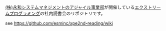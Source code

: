 [(株)永和システムマネジメントのアジャイル事業部](http://agile.esm.co.jp/)が開催している[エクストリームプログラミング](http://www.amazon.co.jp/dp/4274217620)の社内読書会のリポジトリです。

see https://github.com/esminc/xpe2nd-reading/wiki
